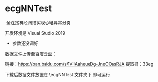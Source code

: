 # ecgNNTest

​			全连接神经网络实现心电异常分类

开发环境是 Visual Studio 2019

- 参数还没调好

数据文件上传至百度云盘：

链接：https://pan.baidu.com/s/1ViIAaheueDg-JneOOasRJA 
提取码：33eg

下载后数据文件放置在 \ecgNNTest 文件夹下 即可运行

